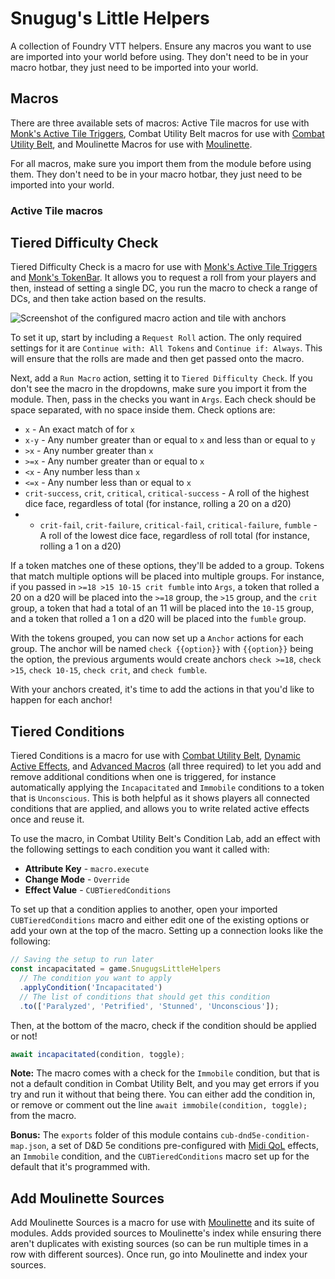# Snugug's Little Helpers

A collection of Foundry VTT helpers. Ensure any macros you want to use are imported into your world before using. They don't need to be in your macro hotbar, they just need to be imported into your world.

## Macros

There are three available sets of macros: Active Tile macros for use with [Monk's Active Tile Triggers](https://foundryvtt.com/packages/monks-active-tiles), Combat Utility Belt macros for use with [Combat Utility Belt](https://foundryvtt.com/packages/combat-utility-belt/), and Moulinette Macros for use with [Moulinette](https://foundryvtt.com/packages/moulinette-core).

For all macros, make sure you import them from the module before using them. They don't need to be in your macro hotbar, they just need to be imported into your world.

### Active Tile macros

## Tiered Difficulty Check

Tiered Difficulty Check is a macro for use with [Monk's Active Tile Triggers](https://foundryvtt.com/packages/monks-active-tiles) and [Monk's TokenBar](https://foundryvtt.com/packages/monks-tokenbar). It allows you to request a roll from your players and then, instead of setting a single DC, you run the macro to check a range of DCs, and then take action based on the results.

![Screenshot of the configured macro action and tile with anchors](https://user-images.githubusercontent.com/377188/164716747-bb4c628e-456d-4c52-8050-3f96f33a69a1.png)

To set it up, start by including a `Request Roll` action. The only required settings for it are `Continue with: All Tokens` and `Continue if: Always`. This will ensure that the rolls are made and then get passed onto the macro.

Next, add a `Run Macro` action, setting it to `Tiered Difficulty Check`. If you don't see the macro in the dropdowns, make sure you import it from the module. Then, pass in the checks you want in `Args`. Each check should be space separated, with no space inside them. Check options are:

- `x` - An exact match of for `x`
- `x-y` - Any number greater than or equal to `x` and less than or equal to `y`
- `>x` - Any number greater than `x`
- `>=x` - Any number greater than or equal to `x`
- `<x` - Any number less than `x`
- `<=x` - Any number less than or equal to `x`
- `crit-success`, `crit`, `critical`, `critical-success` - A roll of the highest dice face, regardless of total (for instance, rolling a 20 on a d20)
- - `crit-fail`, `crit-failure`, `critical-fail`, `critical-failure`, `fumble` - A roll of the lowest dice face, regardless of roll total (for instance, rolling a 1 on a d20)

If a token matches one of these options, they'll be added to a group. Tokens that match multiple options will be placed into multiple groups. For instance, if you passed in `>=18 >15 10-15 crit fumble` into `Args`, a token that rolled a 20 on a d20 will be placed into the `>=18` group, the `>15` group, and the `crit` group, a token that had a total of an 11 will be placed into the `10-15` group, and a token that rolled a 1 on a d20 will be placed into the `fumble` group.

With the tokens grouped, you can now set up a `Anchor` actions for each group. The anchor will be named `check {{option}}` with `{{option}}` being the option, the previous arguments would create anchors `check >=18`, `check >15`, `check 10-15`, `check crit`, and `check fumble`.

With your anchors created, it's time to add the actions in that you'd like to happen for each anchor!

## Tiered Conditions

Tiered Conditions is a macro for use with [Combat Utility Belt](https://foundryvtt.com/packages/combat-utility-belt/), [Dynamic Active Effects](https://foundryvtt.com/packages/dae), and [Advanced Macros](https://foundryvtt.com/packages/advanced-macros) (all three required) to let you add and remove additional conditions when one is triggered, for instance automatically applying the `Incapacitated` and `Immobile` conditions to a token that is `Unconscious`. This is both helpful as it shows players all connected conditions that are applied, and allows you to write related active effects once and reuse it.

To use the macro, in Combat Utility Belt's Condition Lab, add an effect with the following settings to each condition you want it called with:

- **Attribute Key** - `macro.execute`
- **Change Mode** - `Override`
- **Effect Value** - `CUBTieredConditions`

To set up that a condition applies to another, open your imported `CUBTieredConditions` macro and either edit one of the existing options or add your own at the top of the macro. Setting up a connection looks like the following:

```js
// Saving the setup to run later
const incapacitated = game.SnugugsLittleHelpers
  // The condition you want to apply
  .applyCondition('Incapacitated')
  // The list of conditions that should get this condition
  .to(['Paralyzed', 'Petrified', 'Stunned', 'Unconscious']);
```

Then, at the bottom of the macro, check if the condition should be applied or not!

```js
await incapacitated(condition, toggle);
```

**Note:** The macro comes with a check for the `Immobile` condition, but that is not a default condition in Combat Utility Belt, and you may get errors if you try and run it without that being there. You can either add the condition in, or remove or comment out the line `await immobile(condition, toggle);` from the macro.

**Bonus:** The `exports` folder of this module contains `cub-dnd5e-condition-map.json`, a set of D&D 5e conditions pre-configured with [Midi QoL](https://foundryvtt.com/packages/midi-qol) effects, an `Immobile` condition, and the `CUBTieredConditions` macro set up for the default that it's programmed with.

## Add Moulinette Sources

Add Moulinette Sources is a macro for use with [Moulinette](https://foundryvtt.com/packages/moulinette-core) and its suite of modules. Adds provided sources to Moulinette's index while ensuring there aren't duplicates with existing sources (so can be run multiple times in a row with different sources). Once run, go into Moulinette and index your sources.
